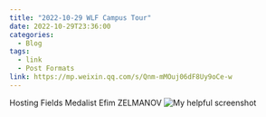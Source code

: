 ```yaml
---
title: "2022-10-29 WLF Campus Tour"
date: 2022-10-29T23:36:00
categories:
  - Blog
tags:
  - link
  - Post Formats
link: https://mp.weixin.qq.com/s/Qnm-mMOuj06dF8Uy9oCe-w
---
```

Hosting Fields Medalist Efim ZELMANOV
![My helpful screenshot]({{"/assets/images/hero-img-2.jpg"}})
